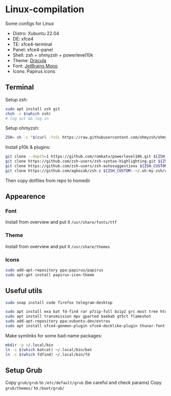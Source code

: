# Linux-compilation
Some configs for Linux

- Distro: Xubuntu 22.04
- DE: xfce4
- TE: xfce4-terminal
- Panel: xfce4-panel
- Shell: zsh + ohmyzsh + powerlevel10k
- Theme: [Dracula](https://draculatheme.com/gtk)
- Font: [JetBrains Mono](https://www.nerdfonts.com/font-downloads)
- Icons: Papirus icons

## Terminal
Setup zsh:
```bash
sudo apt install zsh git
chsh -s $(which zsh)
# log out && log in
```
Setup ohmyzsh:
```bash
ZSH= sh -c "$(curl -fsSL https://raw.githubusercontent.com/ohmyzsh/ohmyzsh/master/tools/install.sh)"
```
Install p10k & plugins:
```bash
git clone --depth=1 https://github.com/romkatv/powerlevel10k.git ${ZSH_CUSTOM:-$HOME/.oh-my-zsh/custom}/themes/powerlevel10k
git clone https://github.com/zsh-users/zsh-syntax-highlighting.git ${ZSH_CUSTOM:-~/.oh-my-zsh/custom}/plugins/zsh-syntax-highlighting
git clone https://github.com/zsh-users/zsh-autosuggestions ${ZSH_CUSTOM:-~/.oh-my-zsh/custom}/plugins/zsh-autosuggestions
git clone https://github.com/agkozak/zsh-z ${ZSH_CUSTOM:-~/.oh-my-zsh/custom}/plugins/zsh-z
```
Then copy dotfiles from repo to homedir

## Appearence
### Font
Install from overview and put it `/usr/share/fonts/ttf`

### Theme
Install from overview and put it `/usr/share/themes`

### Icons
```bash
sudo add-apt-repository ppa:papirus/papirus
sudo apt-get install papirus-icon-theme
```

## Useful utils
```bash
sudo snap install code firefox telegram-desktop
```

```bash
sudo apt install exa bat fd-find rar p7zip-full bzip2 grc most tree htop ranger build-essential openvpn
sudo apt install transmission mpv gparted baobab qt5ct flameshot
sudo add-apt-repository ppa:xubuntu-dev/extras
sudo apt install xfce4-genmon-plugin xfce4-docklike-plugin thunar-font-manager mugshot
```
Make symlinks for some bad-name packages:
```bash
mkdir -p ~/.local/bin
ln -s $(which batcat) ~/.local/bin/bat
ln -s $(which fdfind) ~/.local/bin/fd
```

## Setup Grub
Copy `grub/grub` to `/etc/default/grub` (be careful and check params)
Copy `grub/themes/` to `/boot/grub/`

